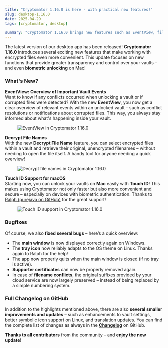 ```yaml
---
title: "Cryptomator 1.16.0 is here - with practical new features!"
slug: desktop-1.16.0
date: 2025-04-29
tags: [cryptomator, desktop]

summary: "Cryptomator 1.16.0 brings new features such as EventView, file name decryption and Touch ID support for macOS, complemented by numerous bug fixes and improvements."
---
```


The latest version of our desktop app has been released! **Cryptomator 1.16.0** introduces several exciting new features that make working with encrypted files even more convenient. This update focuses on new functions that provide greater transparency and control over your vaults – and even **biometric unlocking** on Mac!

### What's New?

**EventView: Overview of Important Vault Events**  
Want to know if any conflicts occurred when unlocking a vault or if corrupted files were detected? With the new **EventView**, you now get a clear overview of relevant events within an unlocked vault – such as conflict resolutions or notifications about corrupted files. This way, you always stay informed about what's happening inside your vault.

<figure class="text-center">
  <img class="inline-block rounded-sm max-h-[430px]" src="/img/blog/desktop-1.16.0-eventview.png" alt="EventView in Cryptomator 1.16.0" />
</figure>

**Decrypt File Names**  
With the new **Decrypt File Name** feature, you can select encrypted files within a vault and retrieve their original, unencrypted filenames – without needing to open the file itself. A handy tool for anyone needing a quick overview!

<figure class="text-center">
  <img class="inline-block rounded-sm max-h-[449px]" src="/img/blog/desktop-1.16.0-decryptfilenames.png" alt="Decrypt file names in Cryptomator 1.16.0" />
</figure>

**Touch ID Support for macOS**  
Starting now, you can unlock your vaults on **Mac** easily with **Touch ID**! This makes using Cryptomator not only faster but also more convenient and secure – especially on devices with biometric authentication. Thanks to [Ralph (purejava on GitHub)](https://github.com/purejava) for the great support!

<figure class="text-center">
  <img class="inline-block rounded-sm max-h-[408px]" src="/img/blog/desktop-1.16.0-touchid.png" alt="Touch ID support in Cryptomator 1.16.0" />
</figure>

### Bugfixes

Of course, we also **fixed several bugs** – here’s a quick overview:

- The **main window** is now displayed correctly again on Windows.
- The **tray icon** now reliably adapts to the OS theme on Linux. Thanks again to Ralph for the help!
- The app now properly quits when the main window is closed (if no tray is active).
- **Supporter certificates** can now be properly removed again.
- In case of **filename conflicts**, the original suffixes provided by your cloud service are now largely preserved – instead of being replaced by a simple numbering system.

### Full Changelog on GitHub

In addition to the highlights mentioned above, there are also **several smaller improvements and updates** – such as enhancements to vault settings, better symbolic icon support on Linux, and translation updates. You can find the complete list of changes as always in the [**Changelog**](https://github.com/cryptomator/cryptomator/releases/tag/1.16.0) on GitHub.

**Thanks to all contributors** from the community – and **enjoy the new update**! 
